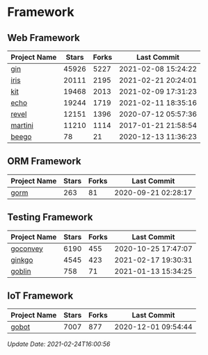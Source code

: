 # Framework

## Web Framework
| Project Name | Stars | Forks | Last Commit |
| ------------ | ----- | ----- | ----------- |
| [gin](https://github.com/gin-gonic/gin) | 45926 | 5227 | 2021-02-08 15:24:22 |
| [iris](https://github.com/kataras/iris) | 20111 | 2195 | 2021-02-21 20:24:01 |
| [kit](https://github.com/go-kit/kit) | 19468 | 2013 | 2021-02-09 17:31:23 |
| [echo](https://github.com/labstack/echo) | 19244 | 1719 | 2021-02-11 18:35:16 |
| [revel](https://github.com/revel/revel) | 12151 | 1396 | 2020-07-12 05:57:36 |
| [martini](https://github.com/go-martini/martini) | 11210 | 1114 | 2017-01-21 21:58:54 |
| [beego](https://github.com/astaxie/beego) | 78 | 21 | 2020-12-13 11:36:23 |

## ORM Framework
| Project Name | Stars | Forks | Last Commit |
| ------------ | ----- | ----- | ----------- |
| [gorm](https://github.com/jinzhu/gorm) | 263 | 81 | 2020-09-21 02:28:17 |

## Testing Framework
| Project Name | Stars | Forks | Last Commit |
| ------------ | ----- | ----- | ----------- |
| [goconvey](https://github.com/smartystreets/goconvey) | 6190 | 455 | 2020-10-25 17:47:07 |
| [ginkgo](https://github.com/onsi/ginkgo) | 4545 | 423 | 2021-02-17 19:30:31 |
| [goblin](https://github.com/franela/goblin) | 758 | 71 | 2021-01-13 15:34:25 |

## IoT Framework
| Project Name | Stars | Forks | Last Commit |
| ------------ | ----- | ----- | ----------- |
| [gobot](https://github.com/hybridgroup/gobot) | 7007 | 877 | 2020-12-01 09:54:44 |

*Update Date: 2021-02-24T16:00:56*